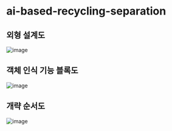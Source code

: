 # ai-based-recycling-separation
## 외형 설계도
![image](https://github.com/parseyoung/ai-based-recycling-separation/assets/104110839/30c5bf64-5781-4e5a-bca4-a0d686752120)
## 객체 인식 기능 블록도
![image](https://github.com/parseyoung/ai-based-recycling-separation/assets/104110839/b38e87c5-76c8-49e3-97de-f1c57d6ffa8c)
## 개략 순서도
![image](https://github.com/parseyoung/ai-based-recycling-separation/assets/104110839/9692fc6f-997d-4fcc-b9b3-a766569da80c)
